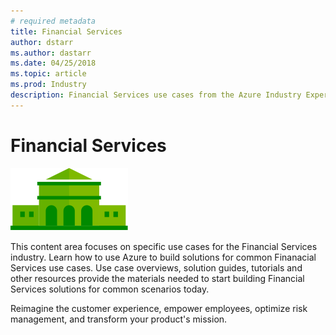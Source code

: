 ```yaml
---
# required metadata
title: Financial Services 
author: dstarr
ms.author: dastarr
ms.date: 04/25/2018
ms.topic: article
ms.prod: Industry
description: Financial Services use cases from the Azure Industry Experiences
---
```

# Financial Services

![Financial Services](assets/index-assets/financial-services.svg)

This content area focuses on specific use cases for the Financial Services industry. Learn how to use Azure to build solutions for common Finanacial Services use cases. Use case overviews, solution guides, tutorials and other resources provide the materials needed to start building Financial Services solutions for common scenarios today.

Reimagine the customer experience, empower employees, optimize risk management, and transform your product's mission.